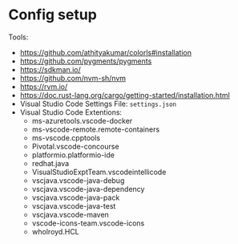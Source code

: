 # Config setup

Tools:
 - https://github.com/athityakumar/colorls#installation
 - https://github.com/pygments/pygments
 - https://sdkman.io/
 - https://github.com/nvm-sh/nvm
 - https://rvm.io/
 - https://doc.rust-lang.org/cargo/getting-started/installation.html
 - Visual Studio Code Settings File: `settings.json`
 - Visual Studio Code Extentions:
    - ms-azuretools.vscode-docker
    - ms-vscode-remote.remote-containers
    - ms-vscode.cpptools
    - Pivotal.vscode-concourse
    - platformio.platformio-ide
    - redhat.java
    - VisualStudioExptTeam.vscodeintellicode
    - vscjava.vscode-java-debug
    - vscjava.vscode-java-dependency
    - vscjava.vscode-java-pack
    - vscjava.vscode-java-test
    - vscjava.vscode-maven
    - vscode-icons-team.vscode-icons
    - wholroyd.HCL

